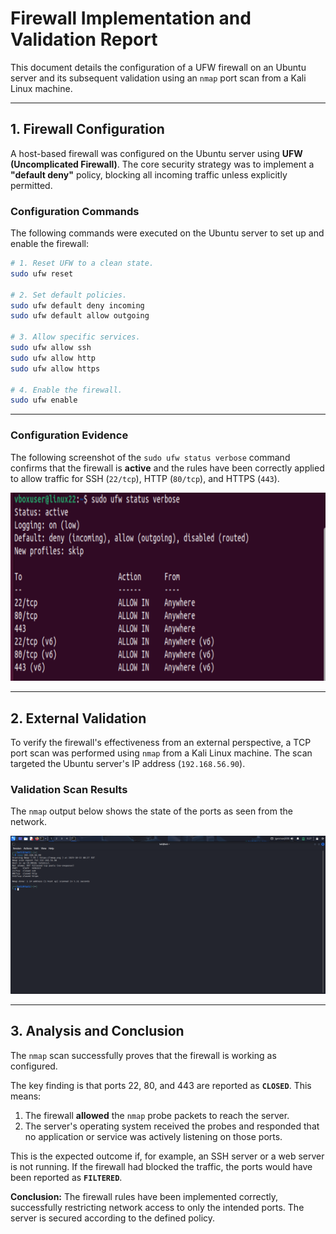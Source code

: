 # Firewall Implementation and Validation Report

This document details the configuration of a UFW firewall on an Ubuntu server and its subsequent validation using an `nmap` port scan from a Kali Linux machine.

---

## 1. Firewall Configuration

A host-based firewall was configured on the Ubuntu server using **UFW (Uncomplicated Firewall)**. The core security strategy was to implement a **"default deny"** policy, blocking all incoming traffic unless explicitly permitted.

### Configuration Commands

The following commands were executed on the Ubuntu server to set up and enable the firewall:

```bash
# 1. Reset UFW to a clean state.
sudo ufw reset

# 2. Set default policies.
sudo ufw default deny incoming
sudo ufw default allow outgoing

# 3. Allow specific services.
sudo ufw allow ssh
sudo ufw allow http
sudo ufw allow https

# 4. Enable the firewall.
sudo ufw enable

```
---



### Configuration Evidence

The following screenshot of the `sudo ufw status verbose` command confirms that the firewall is **active** and the rules have been correctly applied to allow traffic for SSH (`22/tcp`), HTTP (`80/tcp`), and HTTPS (`443`).

![UFW Status Output on Ubuntu Server](./Screenshots/01.png)

---

## 2. External Validation

To verify the firewall's effectiveness from an external perspective, a TCP port scan was performed using `nmap` from a Kali Linux machine. The scan targeted the Ubuntu server's IP address (`192.168.56.90`).

### Validation Scan Results

The `nmap` output below shows the state of the ports as seen from the network.

![Nmap Scan Results from Kali Linux](./Screenshots/02.png)

---

## 3. Analysis and Conclusion

The `nmap` scan successfully proves that the firewall is working as configured.

The key finding is that ports 22, 80, and 443 are reported as **`CLOSED`**. This means:
1.  The firewall **allowed** the `nmap` probe packets to reach the server.
2.  The server's operating system received the probes and responded that no application or service was actively listening on those ports.

This is the expected outcome if, for example, an SSH server or a web server is not running. If the firewall had blocked the traffic, the ports would have been reported as **`FILTERED`**.

**Conclusion:** The firewall rules have been implemented correctly, successfully restricting network access to only the intended ports. The server is secured according to the defined policy.